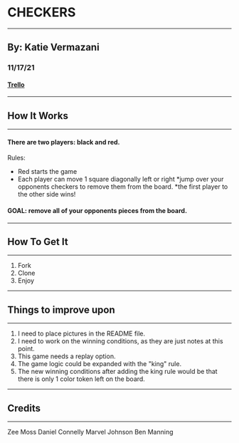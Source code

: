 # CHECKERS
***
## By: Katie Vermazani
### 11/17/21
#### [Trello](https://trello.com/b/5mLE3z8Q/project-1)

***
## How It Works
***
#### There are two players: black and red. 

Rules: 
* Red starts the game
* Each player can move 1 square diagonally left or right
*jump over your opponents checkers to remove them from the board.
*the first player to the other side wins!

#### GOAL: remove all of your opponents pieces from the board.

***
## How To Get It
***
1. Fork
2. Clone
3. Enjoy

***
## Things to improve upon
***
1. I need to place pictures in the README file.
2. I need to work on the winning conditions, as they are just notes at this point.
3. This game needs a replay option.
4. The game logic could be expanded with the "king" rule.
5. The new winning conditions after adding the king rule would be that there is only 1 color token left on the board.

***
## Credits
***

Zee Moss
Daniel Connelly
Marvel Johnson
Ben Manning


